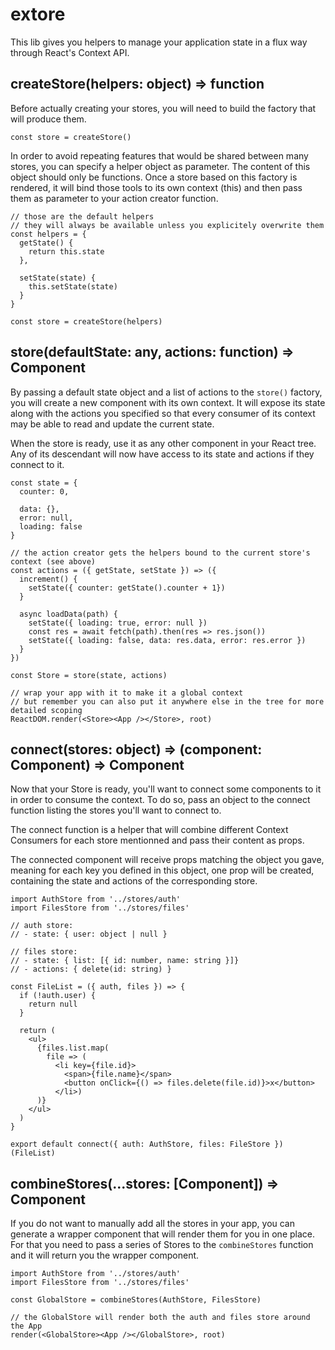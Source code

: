 # extore

This lib gives you helpers to manage your application state in a flux way through React's Context API.

## createStore(helpers: object) => function

Before actually creating your stores, you will need to build the factory that will produce them.

```JS
const store = createStore()
```

In order to avoid repeating features that would be shared between many stores, you can specify a helper object as parameter. The content of this object should only be functions. Once a store based on this factory is rendered, it will bind those tools to its own context (this) and then pass them as parameter to your action creator function.

```JS
// those are the default helpers
// they will always be available unless you explicitely overwrite them
const helpers = {
  getState() {
    return this.state
  },

  setState(state) {
    this.setState(state)
  }
}

const store = createStore(helpers)
```

## store(defaultState: any, actions: function) => Component

By passing a default state object and a list of actions to the `store()` factory, you will create a new component with its own context. It will expose its state along with the actions you specified so that every consumer of its context may be able to read and update the current state.

When the store is ready, use it as any other component in your React tree. Any of its descendant will now have access to its state and actions if they connect to it.

```JS
const state = {
  counter: 0,

  data: {},
  error: null,
  loading: false
}

// the action creator gets the helpers bound to the current store's context (see above)
const actions = ({ getState, setState }) => ({
  increment() {
    setState({ counter: getState().counter + 1})
  }

  async loadData(path) {
    setState({ loading: true, error: null })
    const res = await fetch(path).then(res => res.json())
    setState({ loading: false, data: res.data, error: res.error })
  }
})

const Store = store(state, actions)

// wrap your app with it to make it a global context
// but remember you can also put it anywhere else in the tree for more detailed scoping
ReactDOM.render(<Store><App /></Store>, root)
```

## connect(stores: object) => (component: Component) => Component

Now that your Store is ready, you'll want to connect some components to it in order to consume the context. To do so, pass an object to the connect function listing the stores you'll want to connect to.

The connect function is a helper that will combine different Context Consumers for each store mentionned and pass their content as props.

The connected component will receive props matching the object you gave, meaning for each key you defined in this object, one prop will be created, containing the state and actions of the corresponding store.

```JS
import AuthStore from '../stores/auth'
import FilesStore from '../stores/files'

// auth store:
// - state: { user: object | null }

// files store:
// - state: { list: [{ id: number, name: string }]}
// - actions: { delete(id: string) }

const FileList = ({ auth, files }) => {
  if (!auth.user) {
    return null
  }

  return (
    <ul>
      {files.list.map(
        file => (
          <li key={file.id}>
            <span>{file.name}</span>
            <button onClick={() => files.delete(file.id)}>x</button>
          </li>)
      )}
    </ul>
  )
}

export default connect({ auth: AuthStore, files: FileStore })(FileList)
```

## combineStores(...stores: [Component]) => Component

If you do not want to manually add all the stores in your app, you can generate a wrapper component that will render them for you in one place. For that you need to pass a series of Stores to the `combineStores` function and it will return you the wrapper component.

```JS
import AuthStore from '../stores/auth'
import FilesStore from '../stores/files'

const GlobalStore = combineStores(AuthStore, FilesStore)

// the GlobalStore will render both the auth and files store around the App
render(<GlobalStore><App /></GlobalStore>, root)
```
